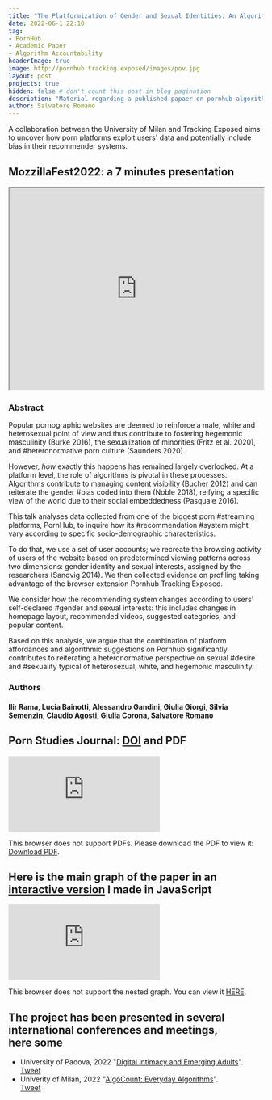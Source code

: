 ```yaml
---
title: "The Platformization of Gender and Sexual Identities: An Algorithmic Analysis of Pornhub"
date: 2022-06-1 22:10
tag: 
- PornHub
- Academic Paper
- Algorithm Accountability
headerImage: true
image: http://pornhub.tracking.exposed/images/pov.jpg
layout: post
projects: true
hidden: false # don't count this post in blog pagination
description: "Material regarding a published papaer on pornhub algorithm"
author: Salvatore Romano
---
```


A collaboration between the University of Milan and Tracking Exposed aims to uncover how porn platforms exploit users' data and potentially include bias in their recommender systems.

## MozzillaFest2022: **a 7 minutes presentation**

<iframe
    src="https://invidious.namazso.eu/embed/1v0uaRreYro"
    style="width:100%; height:400px">
 </iframe>

### Abstract

Popular pornographic websites are deemed to reinforce a male, white and heterosexual point of view and thus contribute to fostering hegemonic masculinity (Burke 2016), the sexualization of minorities (Fritz et al. 2020), and #heteronormative porn culture (Saunders 2020).

However, *how* exactly this happens has remained largely overlooked. At a platform level, the role of algorithms is pivotal in these processes. Algorithms contribute to managing content visibility (Bucher 2012) and can reiterate the gender #bias coded into them (Noble 2018), reifying a specific view of the world due to their social embeddedness (Pasquale 2016).

This talk analyses data collected from one of the biggest porn #streaming platforms, PornHub, to inquire how its #recommendation #system might vary according to specific socio-demographic characteristics.

To do that, we use a set of user accounts; we recreate the browsing activity of users of the website based on predetermined viewing patterns across two dimensions: gender identity and sexual interests, assigned by the researchers (Sandvig 2014). We then collected evidence on profiling taking advantage of the browser extension Pornhub Tracking Exposed.

We consider how the recommending system changes according to users’ self-declared #gender and sexual interests: this includes changes in homepage layout, recommended videos, suggested categories, and popular content.

Based on this analysis, we argue that the combination of platform affordances and algorithmic suggestions on Pornhub significantly contributes to reiterating a heteronormative perspective on sexual #desire and #sexuality typical of heterosexual, white, and hegemonic masculinity.

### Authors

#### Ilir Rama, Lucia Bainotti, Alessandro Gandini, Giulia Giorgi, Silvia Semenzin, Claudio Agosti, Giulia Corona, Salvatore Romano

## Porn Studies Journal: [DOI](https://www.tandfonline.com/doi/full/10.1080/23268743.2022.2066566) and PDF

<object data="https://mfr.osf.io/render?url=https://osf.io/download/6205146f12180100f6e36193/?direct%26mode=render" type="application/pdf" width="100%" height="400px">
    <embed src="https://mfr.osf.io/render?url=https://osf.io/download/6205146f12180100f6e36193/?direct%26mode=render" type="application/pdf">
        <p>This browser does not support PDFs. Please download the PDF to view it: <a href="https://mfr.osf.io/render?url=https://osf.io/download/6205146f12180100f6e36193/?direct%26mode=render" type="application/pdf">Download PDF</a>.</p>
    </embed>
</object>

## **Here is** the main graph **of the paper in an** <br> [interactive version](/networks/PlatformGender/) **I made in JavaScript**

<object data="/networks/PlatformGender/" type="application/pdf" width="700px" height="700px">
    <embed src="https://mfr.osf.io/render?url=https://osf.io/download/6205146f12180100f6e36193/?direct%26mode=render" type="application/pdf">
        <p>This browser does not support the nested graph. You can view it <a href="https://salvatoreromano1.github.io/networks/PlatformGender/" type="application/pdf">HERE</a>.</p>
    </embed>
</object>

## **The project has been presented in several** international conferences and meetings, <br> **here some**

* University of Padova, 2022 "[Digital intimacy and Emerging Adults](https://www.pastis-research.eu/call-for-participants-in-a-workshop-within-the-isrf-2021-2022-digital-intimacies-and-emerging-adults-in-southern-europe-crisis-pandemics-and-resistances-project-2/)". <br> [Tweet](https://nitter.net/Salv_Romano/status/156607587585409843)
* Univerity of Milan, 2022 "[AlgoCount: Everyday Algorithms](https://algocount.org/events/algoritmi-quotidiani)". <br> [Tweet](https://nitter.net/trackingexposed/status/1545399765848018945#m)
